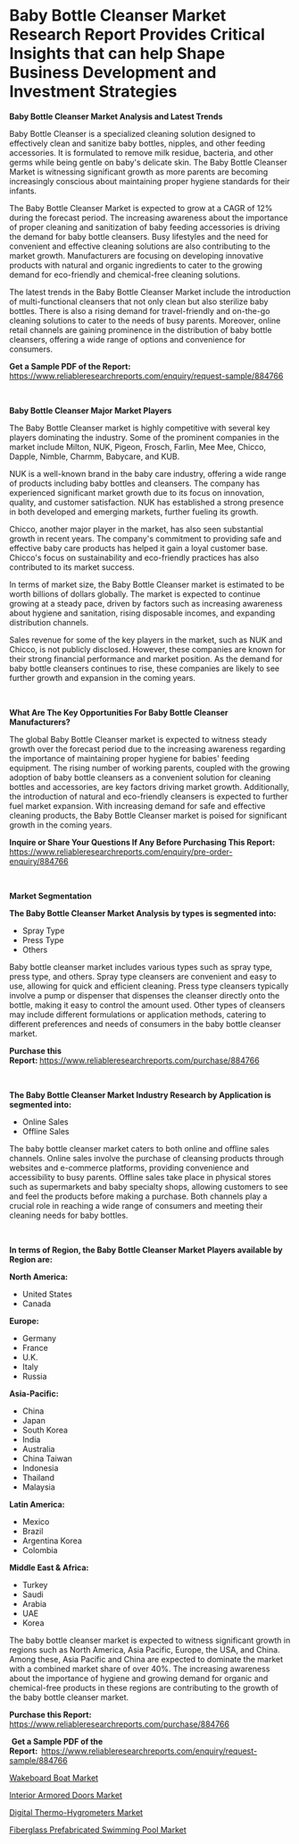 <p><h1>Baby Bottle Cleanser Market Research Report Provides Critical Insights that can help Shape Business Development and Investment Strategies</h1></p><p><strong>Baby Bottle Cleanser Market Analysis and Latest Trends</strong></p>
<p><p>Baby Bottle Cleanser is a specialized cleaning solution designed to effectively clean and sanitize baby bottles, nipples, and other feeding accessories. It is formulated to remove milk residue, bacteria, and other germs while being gentle on baby's delicate skin. The Baby Bottle Cleanser Market is witnessing significant growth as more parents are becoming increasingly conscious about maintaining proper hygiene standards for their infants.</p><p>The Baby Bottle Cleanser Market is expected to grow at a CAGR of 12% during the forecast period. The increasing awareness about the importance of proper cleaning and sanitization of baby feeding accessories is driving the demand for baby bottle cleansers. Busy lifestyles and the need for convenient and effective cleaning solutions are also contributing to the market growth. Manufacturers are focusing on developing innovative products with natural and organic ingredients to cater to the growing demand for eco-friendly and chemical-free cleaning solutions.</p><p>The latest trends in the Baby Bottle Cleanser Market include the introduction of multi-functional cleansers that not only clean but also sterilize baby bottles. There is also a rising demand for travel-friendly and on-the-go cleaning solutions to cater to the needs of busy parents. Moreover, online retail channels are gaining prominence in the distribution of baby bottle cleansers, offering a wide range of options and convenience for consumers.</p></p>
<p><strong>Get a Sample PDF of the Report:&nbsp;</strong> <a href="https://www.reliableresearchreports.com/enquiry/request-sample/884766">https://www.reliableresearchreports.com/enquiry/request-sample/884766</a></p>
<p>&nbsp;</p>
<p><strong>Baby Bottle Cleanser Major Market Players</strong></p>
<p><p>The Baby Bottle Cleanser market is highly competitive with several key players dominating the industry. Some of the prominent companies in the market include Milton, NUK, Pigeon, Frosch, Farlin, Mee Mee, Chicco, Dapple, Nimble, Charmm, Babycare, and KUB. </p><p>NUK is a well-known brand in the baby care industry, offering a wide range of products including baby bottles and cleansers. The company has experienced significant market growth due to its focus on innovation, quality, and customer satisfaction. NUK has established a strong presence in both developed and emerging markets, further fueling its growth. </p><p>Chicco, another major player in the market, has also seen substantial growth in recent years. The company's commitment to providing safe and effective baby care products has helped it gain a loyal customer base. Chicco's focus on sustainability and eco-friendly practices has also contributed to its market success. </p><p>In terms of market size, the Baby Bottle Cleanser market is estimated to be worth billions of dollars globally. The market is expected to continue growing at a steady pace, driven by factors such as increasing awareness about hygiene and sanitation, rising disposable incomes, and expanding distribution channels. </p><p>Sales revenue for some of the key players in the market, such as NUK and Chicco, is not publicly disclosed. However, these companies are known for their strong financial performance and market position. As the demand for baby bottle cleansers continues to rise, these companies are likely to see further growth and expansion in the coming years.</p></p>
<p>&nbsp;</p>
<p><strong>What Are The Key Opportunities For Baby Bottle Cleanser Manufacturers?</strong></p>
<p><p>The global Baby Bottle Cleanser market is expected to witness steady growth over the forecast period due to the increasing awareness regarding the importance of maintaining proper hygiene for babies' feeding equipment. The rising number of working parents, coupled with the growing adoption of baby bottle cleansers as a convenient solution for cleaning bottles and accessories, are key factors driving market growth. Additionally, the introduction of natural and eco-friendly cleansers is expected to further fuel market expansion. With increasing demand for safe and effective cleaning products, the Baby Bottle Cleanser market is poised for significant growth in the coming years.</p></p>
<p><strong>Inquire or Share Your Questions If Any Before Purchasing This Report:</strong> <a href="https://www.reliableresearchreports.com/enquiry/pre-order-enquiry/884766">https://www.reliableresearchreports.com/enquiry/pre-order-enquiry/884766</a></p>
<p>&nbsp;</p>
<p><strong>Market Segmentation</strong></p>
<p><strong>The Baby Bottle Cleanser Market Analysis by types is segmented into:</strong></p>
<p><ul><li>Spray Type</li><li>Press Type</li><li>Others</li></ul></p>
<p><p>Baby bottle cleanser market includes various types such as spray type, press type, and others. Spray type cleansers are convenient and easy to use, allowing for quick and efficient cleaning. Press type cleansers typically involve a pump or dispenser that dispenses the cleanser directly onto the bottle, making it easy to control the amount used. Other types of cleansers may include different formulations or application methods, catering to different preferences and needs of consumers in the baby bottle cleanser market.</p></p>
<p><strong>Purchase this Report:&nbsp;</strong><a href="https://www.reliableresearchreports.com/purchase/884766">https://www.reliableresearchreports.com/purchase/884766</a></p>
<p>&nbsp;</p>
<p><strong>The Baby Bottle Cleanser Market Industry Research by Application is segmented into:</strong></p>
<p><ul><li>Online Sales</li><li>Offline Sales</li></ul></p>
<p><p>The baby bottle cleanser market caters to both online and offline sales channels. Online sales involve the purchase of cleansing products through websites and e-commerce platforms, providing convenience and accessibility to busy parents. Offline sales take place in physical stores such as supermarkets and baby specialty shops, allowing customers to see and feel the products before making a purchase. Both channels play a crucial role in reaching a wide range of consumers and meeting their cleaning needs for baby bottles.</p></p>
<p>&nbsp;</p>
<p><strong>In terms of Region, the Baby Bottle Cleanser Market Players available by Region are:</strong></p>
<p>
    <p> <strong> North America: </strong>
        <ul>
            <li>United States</li>
            <li>Canada</li>
        </ul>
        </p> 
    <p> <strong> Europe: </strong>
        <ul>
            <li>Germany</li>
            <li>France</li>
            <li>U.K.</li>
            <li>Italy</li>
            <li>Russia</li>
        </ul>
        </p> 
    <p> <strong> Asia-Pacific: </strong>
        <ul>
            <li>China</li>
            <li>Japan</li>
            <li>South Korea</li>
            <li>India</li>
            <li>Australia</li>
            <li>China Taiwan</li>
            <li>Indonesia</li>
            <li>Thailand</li>
            <li>Malaysia</li>
        </ul>
        </p> 
    <p> <strong> Latin America: </strong>
        <ul>
            <li>Mexico</li>
            <li>Brazil</li>
            <li>Argentina Korea</li>
            <li>Colombia</li>
        </ul>
        </p> 
    <p> <strong> Middle East & Africa: </strong>
        <ul>
            <li>Turkey</li>
            <li>Saudi</li>
            <li>Arabia</li>
            <li>UAE</li>
            <li>Korea</li>
        </ul>
    </p>
    </p>
<p><p>The baby bottle cleanser market is expected to witness significant growth in regions such as North America, Asia Pacific, Europe, the USA, and China. Among these, Asia Pacific and China are expected to dominate the market with a combined market share of over 40%. The increasing awareness about the importance of hygiene and growing demand for organic and chemical-free products in these regions are contributing to the growth of the baby bottle cleanser market.</p></p>
<p><strong>Purchase this Report: </strong><a href="https://www.reliableresearchreports.com/purchase/884766">https://www.reliableresearchreports.com/purchase/884766</a></p>
<p>&nbsp;<strong>Get a Sample PDF of the Report:&nbsp;&nbsp;</strong><a href="https://www.reliableresearchreports.com/enquiry/request-sample/884766">https://www.reliableresearchreports.com/enquiry/request-sample/884766</a></p>
<p><strong></strong></p>
<p><p><a href="https://issuu.com/reportprime-2/docs/wakeboard-boat-market-size-2030.pptx">Wakeboard Boat Market</a></p><p><a href="https://github.com/NorbertYates/Market-Research-Report-List-4/blob/main/interior-armored-doors-market.md">Interior Armored Doors Market</a></p><p><a href="https://issuu.com/reportprime-2/docs/digital-thermo-hygrometers-market-size-2030.pptx">Digital Thermo-Hygrometers Market</a></p><p><a href="https://github.com/prosalinda88/Market-Research-Report-List-3/blob/main/fiberglass-prefabricated-swimming-pool-market.md">Fiberglass Prefabricated Swimming Pool Market</a></p></p>